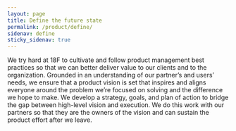 ```yaml
---
layout: page
title: Define the future state
permalink: /product/define/
sidenav: define
sticky_sidenav: true
---
```


We try hard at 18F to cultivate and follow product management best practices so that we can better deliver value to our clients and to the organization. Grounded in an understanding of our partner’s and users’ needs, we ensure that a product vision is set that inspires and aligns everyone around the problem we’re focused on solving and the difference we hope to make. We develop a strategy, goals, and plan of action to bridge the gap between high-level vision and execution. We do this work with our partners so that they are the owners of the vision and can sustain the product effort after we leave.
